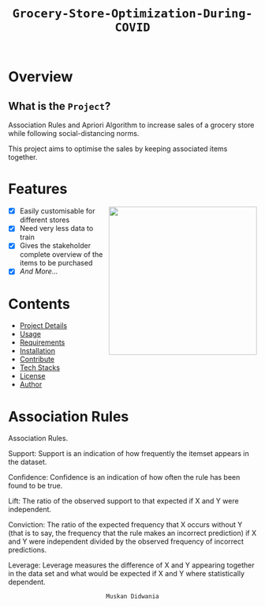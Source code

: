 <code>
  <h1 align="center">Grocery-Store-Optimization-During-COVID</h1>
</code>



# Overview

<!-- <img src="https://github.com/shoheiyokoyama/Assets/blob/master/Gemini/demo-circle-rotation.gif" align="left"> -->

## What is the `Project`?

Association Rules and Apriori Algorithm to increase sales of a grocery store while following social-distancing norms.

This project aims to optimise the sales by keeping associated items together.


# Features


<img src="https://media.giphy.com/media/xT0Gqn9yuw8hnPGn5K/giphy.gif" align="right" width="300" height="300">

- [x] Easily customisable for different stores
- [x] Need very less data to train
- [x] Gives the stakeholder complete overview of the items to be purchased
- [x] *And More...*

# Contents

- [Project Details](#project-info)
- [Usage](#usage)
- [Requirements](#requirements)
- [Installation](#installation)
- [Contribute](#contri)
- [Tech Stacks](#tech)
- [License](#license)
- [Author](#author)

# <a name="project-info"> Association Rules

Association Rules.

Support: Support is an indication of how frequently the itemset appears in the dataset.

Confidence: Confidence is an indication of how often the rule has been found to be true.

Lift: The ratio of the observed support to that expected if X and Y were independent.

Conviction: The ratio of the expected frequency that X occurs without Y (that is to say, the frequency that the rule makes an incorrect prediction) if X and Y were independent divided by the observed frequency of incorrect predictions.

Leverage: Leverage measures the difference of X and Y appearing together in the data set and what would be expected if X and Y where statistically dependent.


<p align="center">
  <code> Muskan Didwania </code>
</p>


<br>
